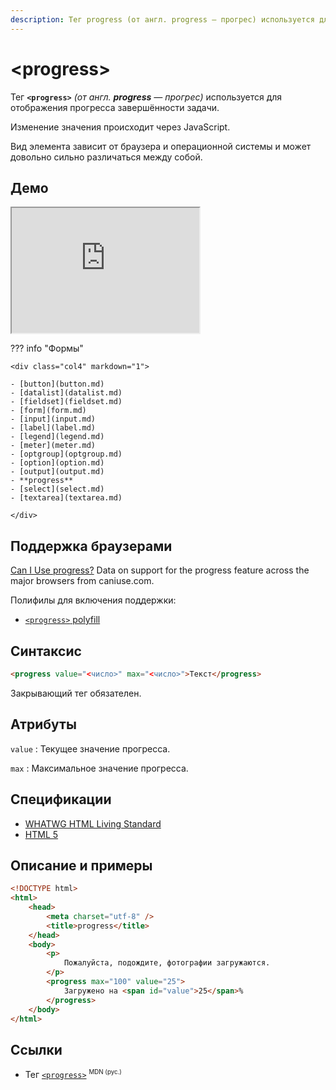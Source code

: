 ```yaml
---
description: Тег progress (от англ. progress — прогрес) используется для отображения прогресса завершённости задачи
---
```


# &lt;progress&gt;

Тег **`<progress>`** _(от англ. **progress** — прогрес)_ используется для отображения прогресса завершённости задачи.

Изменение значения происходит через JavaScript.

Вид элемента зависит от браузера и операционной системы и может довольно сильно различаться между собой.

## Демо

<iframe class="interactive is-tabbed-standard-height" height="200" src="https://interactive-examples.mdn.mozilla.net/pages/tabbed/progress.html" title="MDN Web Docs Interactive Example" loading="lazy" data-readystate="complete"></iframe>

??? info "Формы"

    <div class="col4" markdown="1">

    - [button](button.md)
    - [datalist](datalist.md)
    - [fieldset](fieldset.md)
    - [form](form.md)
    - [input](input.md)
    - [label](label.md)
    - [legend](legend.md)
    - [meter](meter.md)
    - [optgroup](optgroup.md)
    - [option](option.md)
    - [output](output.md)
    - **progress**
    - [select](select.md)
    - [textarea](textarea.md)

    </div>

## Поддержка браузерами

<p class="ciu_embed" data-feature="progress" data-periods="future_1,current,past_1,past_2">
<a href="http://caniuse.com/#feat=progress">Can I Use progress?</a> Data on support for the progress feature across the major browsers from caniuse.com.
</p>

Полифилы для включения поддержки:

-   [`<progress>` polyfill](https://github.com/Modernizr/Modernizr/wiki/HTML5-Cross-Browser-Polyfills#output-progress-menu-command)

## Синтаксис

```html
<progress value="<число>" max="<число>">Текст</progress>
```

Закрывающий тег обязателен.

## Атрибуты

`value`
: Текущее значение прогресса.

`max`
: Максимальное значение прогресса.

## Спецификации

-   [WHATWG HTML Living Standard](https://html.spec.whatwg.org/multipage/forms.html#the-progress-element)
-   [HTML 5](http://www.w3.org/TR/html5/forms.html#the-progress-element)

## Описание и примеры

```html
<!DOCTYPE html>
<html>
    <head>
        <meta charset="utf-8" />
        <title>progress</title>
    </head>
    <body>
        <p>
            Пожалуйста, подождите, фотографии загружаются.
        </p>
        <progress max="100" value="25">
            Загружено на <span id="value">25</span>%
        </progress>
    </body>
</html>
```

## Ссылки

-   Тег [`<progress>`](https://developer.mozilla.org/ru/docs/Web/HTML/Element/progress) <sup><small>MDN (рус.)</small></sup>
